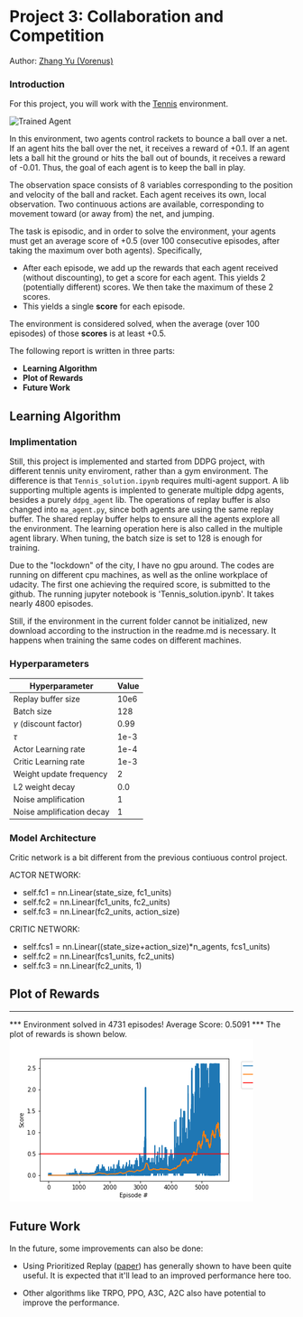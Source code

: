 [//]: # (Image References)

[image1]: https://user-images.githubusercontent.com/10624937/42135623-e770e354-7d12-11e8-998d-29fc74429ca2.gif "Trained Agent"


# Project 3: Collaboration and Competition
Author: [Zhang Yu (Vorenus)](https://github.com/helsinkipirate/drlnd_vorenus)

### Introduction

For this project, you will work with the [Tennis](https://github.com/Unity-Technologies/ml-agents/blob/master/docs/Learning-Environment-Examples.md#tennis) environment.

![Trained Agent][image1]

In this environment, two agents control rackets to bounce a ball over a net. If an agent hits the ball over the net, it receives a reward of +0.1.  If an agent lets a ball hit the ground or hits the ball out of bounds, it receives a reward of -0.01.  Thus, the goal of each agent is to keep the ball in play.

The observation space consists of 8 variables corresponding to the position and velocity of the ball and racket. Each agent receives its own, local observation.  Two continuous actions are available, corresponding to movement toward (or away from) the net, and jumping. 

The task is episodic, and in order to solve the environment, your agents must get an average score of +0.5 (over 100 consecutive episodes, after taking the maximum over both agents). Specifically,

- After each episode, we add up the rewards that each agent received (without discounting), to get a score for each agent. This yields 2 (potentially different) scores. We then take the maximum of these 2 scores.
- This yields a single **score** for each episode.

The environment is considered solved, when the average (over 100 episodes) of those **scores** is at least +0.5.

The following report is written in three parts:

- **Learning Algorithm**
- **Plot of Rewards**
- **Future Work**

## Learning Algorithm
[A2]: DDPG_algorithm.png "Algorithm2"

### Implimentation

Still, this project is implemented and started from DDPG project, with different tennis unity enviroment, rather than a gym environment. The difference is that `Tennis_solution.ipynb` requires multi-agent support. A lib supporting multiple agents is implented to generate multiple ddpg agents, besides a purely `ddpg_agent` lib. The operations of replay buffer is also changed into `ma_agent.py`, since both agents are using the same replay buffer. The shared replay buffer helps to ensure all the agents explore all the environment. The learning operation here is also called in the multiple agent library. When tuning, the batch size is set to 128 is enough for training.    

Due to the "lockdown" of the city, I have no gpu around. The codes are running on different cpu machines, as well as the online workplace of udacity. The first one achieving the required score, is submitted to the github. The running jupyter notebook is 'Tennis_solution.ipynb'. It takes nearly 4800 episodes. 

Still, if the environment in the current folder cannot be initialized, new download according to the instruction in the readme.md is necessary. It happens when training the same codes on different machines.


### Hyperparameters
| Hyperparameter                      | Value |
| ----------------------------------- | ----- |
| Replay buffer size                  | 10e6  |
| Batch size                          | 128   |
| $\gamma$ (discount factor)          | 0.99  |
| $\tau$                              | 1e-3  |
| Actor Learning rate                 | 1e-4  |
| Critic Learning rate                | 1e-3  |
| Weight update frequency             | 2     |
| L2 weight decay                     | 0.0   |
| Noise amplification                 | 1     |
| Noise amplification decay           | 1     |



### Model Architecture

Critic network is a bit different from the previous contiuous control project.

ACTOR NETWORK:
- self.fc1 = nn.Linear(state_size, fc1_units)
- self.fc2 = nn.Linear(fc1_units, fc2_units)
- self.fc3 = nn.Linear(fc2_units, action_size)


CRITIC NETWORK:

- self.fcs1 = nn.Linear((state_size+action_size)*n_agents, fcs1_units)
- self.fc2 = nn.Linear(fcs1_units, fc2_units)
- self.fc3 = nn.Linear(fc2_units, 1)


## Plot of Rewards

[S1]: Scores_tennis.png "scores"

--------------------------------------------------------
*** Environment solved in 4731 episodes!	Average Score: 0.5091 ***
The plot of rewards is shown below.
![scores][S1]

## Future Work

In the future, some improvements can also be done: 
-  Using Prioritized Replay ([paper](https://arxiv.org/abs/1511.05952)) has generally shown to have been quite useful. It is expected that it'll lead to an improved performance here too.

- Other algorithms like TRPO, PPO, A3C, A2C also have potential to improve the performance.
